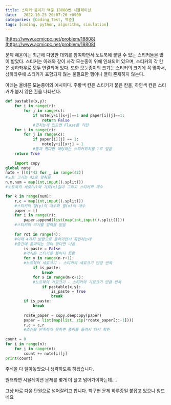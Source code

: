 ```yaml
---
title: 스티커 붙이기 백준 18808번 시뮬레이션
date:   2022-10-25 20:07:20 +0900
categories: [Coding_Test, 백준]
tags: [coding, python, algorithm, simulation]
---
```


[https://www.acmicpc.net/problem/18808](https://www.acmicpc.net/problem/18808)

문제
혜윤이는 최근에 다양한 대회를 참여하면서 노트북에 붙일 수 있는 스티커들을 많이 받았다. 스티커는 아래와 같이 사각 모눈종이 위에 인쇄되어 있으며, 스티커의 각 칸은 상하좌우로 모두 연결되어 있다. 또한 모눈종이의 크기는 스티커의 크기에 꼭 맞아서, 상하좌우에 스티커가 포함되지 않는 불필요한 행이나 열이 존재하지 않는다.

아래는 올바른 모눈종이의 예시이다. 주황색 칸은 스티커가 붙은 칸을, 하얀색 칸은 스티커가 붙지 않은 칸을 나타낸다.

```py
def pastable(x,y):
    for i in range(r):
        for j in range(c):
            if note[y+i][x+j]==1 and paper[i][j]==1:
                return False
            #겹치는게 있으면 Flase를 리턴
    for i in range(r):
        for j in range(c):
            if paper[i][j] == 1:
                note[y+i][x+j] = 1   
            #통과 했다면 해당하는 스티커위치를 1로 덮음
    return True
    
    import copy
global note
note = [[0]*42 for _ in range(42)]
#노트 크기는 42로 맞춰줌
n,m,num = map(int,input().split())
#노트북의 세로(y)와 가로(x)길이 그리고 스티커의 개수

for k in range(num):
    r,c = map(int,input().split())
    #스티커의 행(y)의 개수와 열(x)의 개수
    paper = []
    for i in range(r):
        paper.append(list(map(int,input().split())))
    #스티커의 크기를 입력을 받음
    
    for rot in range(4):
    #이제 4가지 방향으로 돌아가면서 확인하는데
    #중간에 통과되는 것이 있다면 나옴
        is_paste = False
        #아직은 스티커를 붙이지 못함
        for y in range(n-r+1):
        #노트북의 세로크기 - 스티커의 세로크기 만큼 반복
            if is_paste:
                break
            for x in range(m-c+1):
            #노트북의 가로크기 - 스티커의 가로크기 만큼 반복
                if pastable(x,y):
                    is_paste = True
                    break
        if is_paste:
            break
        
        roate_paper = copy.deepcopy(paper)
        paper = list(map(list, zip(*roate_paper[::-1])))
        r,c = c,r
        #조건을 만족하지 못하면 종이를 돌려서 다시 확인
    
count = 0
for i in range(n):
    for j in range(m):
        count += note[i][j]
print(count)
```


주석을 다 달아놓았으니 생략하도록 하겠습니다.

원래라면 시뮬레이션 문제를 몇개 더 풀고 넘어가야하는데....

그냥 바로 다음 단원으로 넘어갈려고 합니다. 빡구현 문제 하루종일 붙잡고 있으니 힘드네요